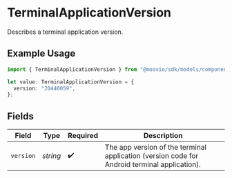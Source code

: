 # TerminalApplicationVersion

Describes a terminal application version.

## Example Usage

```typescript
import { TerminalApplicationVersion } from "@moovio/sdk/models/components";

let value: TerminalApplicationVersion = {
  version: "20440059",
};
```

## Fields

| Field                                                                                        | Type                                                                                         | Required                                                                                     | Description                                                                                  |
| -------------------------------------------------------------------------------------------- | -------------------------------------------------------------------------------------------- | -------------------------------------------------------------------------------------------- | -------------------------------------------------------------------------------------------- |
| `version`                                                                                    | *string*                                                                                     | :heavy_check_mark:                                                                           | The app version of the terminal application (version code for Android terminal application). |